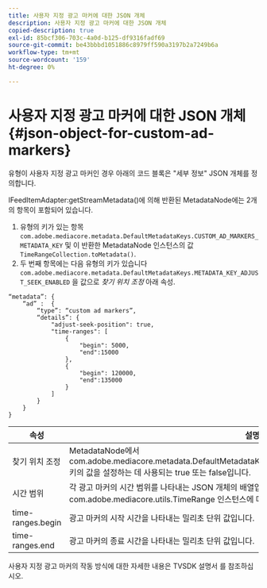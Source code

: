 ```yaml
---
title: 사용자 지정 광고 마커에 대한 JSON 개체
description: 사용자 지정 광고 마커에 대한 JSON 개체
copied-description: true
exl-id: 85bcf306-703c-4a0d-b125-df9316fadf69
source-git-commit: be43bbbd1051886c8979ff590a3197b2a7249b6a
workflow-type: tm+mt
source-wordcount: '159'
ht-degree: 0%

---
```


# 사용자 지정 광고 마커에 대한 JSON 개체 {#json-object-for-custom-ad-markers}

유형이 사용자 지정 광고 마커인 경우 아래의 코드 블록은 &quot;세부 정보&quot; JSON 개체를 정의합니다.

IFeedItemAdapter:getStreamMetadata()에 의해 반환된 MetadataNode에는 2개의 항목이 포함되어 있습니다.
1. 유형의 키가 있는 항목 `com.adobe.mediacore.metadata.DefaultMetadataKeys.CUSTOM_AD_MARKERS_METADATA_KEY` 및 이 반환한 MetadataNode 인스턴스의 값 `TimeRangeCollection.toMetadata()`.
1. 두 번째 항목에는 다음 유형의 키가 있습니다 `com.adobe.mediacore.metadata.DefaultMetadataKeys.METADATA_KEY_ADJUST_SEEK_ENABLED` 을 값으로 *찾기 위치 조정* 아래 속성.

```
“metadata”: {
    “ad” :  {
        “type”: “custom ad markers”,
        “details”: {
            "adjust-seek-position": true,
            "time-ranges": [
                {
                    "begin": 5000,
                    "end":15000
                },
                {
                    "begin": 120000,
                    "end":135000
                }
            ]
        }
    }
}
```

| 속성 | 설명 |
|---|---|
| 찾기 위치 조정 | MetadataNode에서 com.adobe.mediacore.metadata.DefaultMetadataKeys.METADATA_KEY_ADJUST_SEEK_ENABLED 키의 값을 설정하는 데 사용되는 true 또는 false입니다. |
| 시간 범위 | 각 광고 마커의 시간 범위를 나타내는 JSON 개체의 배열입니다. 각 JSON 개체 항목은 com.adobe.mediacore.utils.TimeRange 인스턴스에 매핑됩니다. |
| time-ranges.begin | 광고 마커의 시작 시간을 나타내는 밀리초 단위 값입니다. |
| time-ranges.end | 광고 마커의 종료 시간을 나타내는 밀리초 단위 값입니다. |

사용자 지정 광고 마커의 작동 방식에 대한 자세한 내용은 TVSDK 설명서 를 참조하십시오.
